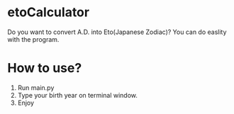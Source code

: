# etoCalculator
Do you want to convert A.D. into Eto(Japanese Zodiac)?
You can do easlity with the program.

# How to use?
1. Run main.py
2. Type your birth year on terminal window.
3. Enjoy
